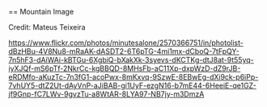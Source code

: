 == Mountain Image

Credit: Mateus Teixeira

https://www.flickr.com/photos/minutesalone/2570366751/in/photolist-dBzHBu-4V8Nu8-mRaAK-dASDT2-6T6pTG-4mi1mx-dCboQ-7tFpQY-7n5hF3-dAiWAi-kBTGu-6XgbiQ-bXakXk-3syevs-dKCTKg-dtJ8at-9t55yq-iyXJQf-mS6pTf-2NkrCc-kgBBQD-8MHsFb-aC11Xp-dxpWzD-dZ9rJB-eRDMfo-aKuzTc-7n3fG1-acoPwx-8mKxvq-9SzwE-8EBwEg-dXi9ck-p6iPp-7vhUY5-dtZ2Ut-dAyVnP-aJiBAB-gi1UyF-ezgN16-b7mE44-6HeeiE-qe1GZ-jf9Gnp-fC7LWv-9gvzTu-a8WtAR-8LYA97-NB7jy-m3DmzA
